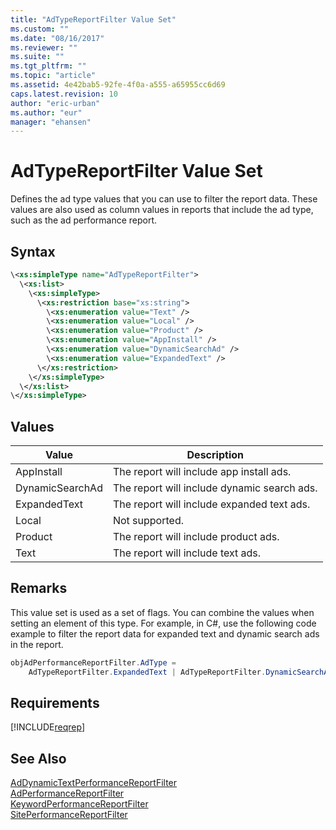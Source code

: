 ```yaml
---
title: "AdTypeReportFilter Value Set"
ms.custom: ""
ms.date: "08/16/2017"
ms.reviewer: ""
ms.suite: ""
ms.tgt_pltfrm: ""
ms.topic: "article"
ms.assetid: 4e42bab5-92fe-4f0a-a555-a65955cc6d69
caps.latest.revision: 10
author: "eric-urban"
ms.author: "eur"
manager: "ehansen"
---
```

# AdTypeReportFilter Value Set
Defines the ad type values that you can use to filter the report data. These values are also used as column values in reports that include the ad type, such as the ad performance report.

## Syntax

```xml
\<xs:simpleType name="AdTypeReportFilter">
  \<xs:list>
    \<xs:simpleType>
      \<xs:restriction base="xs:string">
        \<xs:enumeration value="Text" />
        \<xs:enumeration value="Local" /> 
        \<xs:enumeration value="Product" /> 
        \<xs:enumeration value="AppInstall" /> 
        \<xs:enumeration value="DynamicSearchAd" /> 
        \<xs:enumeration value="ExpandedText" /> 
      \</xs:restriction>
    \</xs:simpleType>
  \</xs:list>
\</xs:simpleType>
```

## Values

|Value|Description|
|---------|---------------|
|AppInstall|The report will include app install ads.|
|DynamicSearchAd|The report will include dynamic search ads.|
|ExpandedText|The report will include expanded text ads.|
|Local|Not supported.|
|Product|The report will include product ads.|
|Text|The report will include text ads.|

## Remarks
This value set is used as a set of flags. You can combine the values when setting an element of this type. For example, in C#, use the following code example to filter the report data for expanded text and dynamic search ads in the report.

```csharp
objAdPerformanceReportFilter.AdType = 
    AdTypeReportFilter.ExpandedText | AdTypeReportFilter.DynamicSearchAd;
```

## Requirements
[!INCLUDE[reqrep](../reporting-api/includes/reqrep.md)]
## See Also
[AdDynamicTextPerformanceReportFilter](../reporting-api/addynamictextperformancereportfilter-data-object.md)  
[AdPerformanceReportFilter](../reporting-api/adperformancereportfilter-data-object.md)  
[KeywordPerformanceReportFilter](../reporting-api/keywordperformancereportfilter-data-object.md)  
[SitePerformanceReportFilter](../Topic/SitePerformanceReportFilter%20Data%20Object.md)  

